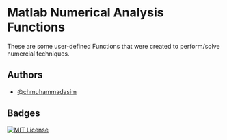 
# Matlab Numerical Analysis Functions

These are some user-defined Functions that were created to perform/solve numercial techniques.
## Authors

- [@chmuhammadasim](https://www.github.com/chmuhammadasim)


## Badges


[![MIT License](https://img.shields.io/badge/License-MIT-green.svg)](https://choosealicense.com/licenses/mit/)

